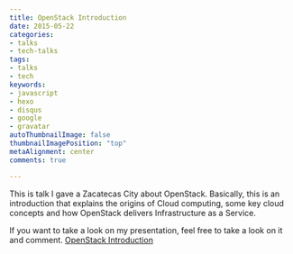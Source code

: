 ```yaml
---
title: OpenStack Introduction
date: 2015-05-22
categories:
- talks
- tech-talks
tags:
- talks
- tech
keywords:
- javascript
- hexo
- disqus
- google
- gravatar
autoThumbnailImage: false
thumbnailImagePosition: "top"
metaAlignment: center
comments: true

---
```

This is talk I gave a Zacatecas City about OpenStack. Basically, this is an introduction that explains
the origins of Cloud computing, some key cloud concepts and how OpenStack delivers Infrastructure as a Service.

If you want to take a look on my presentation, feel free to take a look on it and comment.
[OpenStack Introduction](https://drive.google.com/file/d/0B5ub6o7ifOdDYTE0M1ZnclhDR0k/view?usp=sharing)